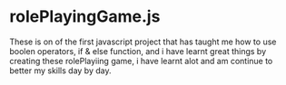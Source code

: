 # rolePlayingGame.js
 These is on of the first javascript project that has taught me how to use boolen operators, if & else function, and i have learnt great things by  creating these rolePlayiing game, i have learnt alot and am continue to better my skills day by day.
